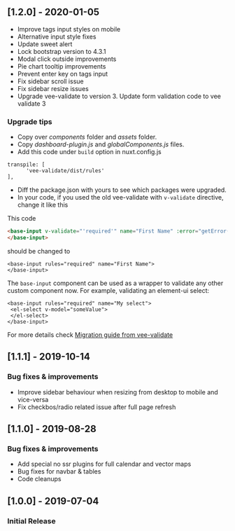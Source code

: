## [1.2.0] - 2020-01-05
- Improve tags input styles on mobile
- Alternative input style fixes
- Update sweet alert
- Lock bootstrap version to 4.3.1
- Modal click outside improvements
- Pie chart tooltip improvements
- Prevent enter key on tags input
- Fix sidebar scroll issue
- Fix sidebar resize issues
- Upgrade vee-validate to version 3. Update form validation code to vee validate 3

### Upgrade tips
- Copy over *components* folder and *assets* folder.
- Copy *dashboard-plugin.js* and *globalComponents.js* files.
- Add this code under `build` option in nuxt.config.js
```
transpile: [
      'vee-validate/dist/rules'
],
```
- Diff the package.json with yours to see which packages were upgraded.
- In your code, if you used the old vee-validate with `v-validate` directive, change it like this

This code
```html
<base-input v-validate="'required'" name="First Name" :error="getError('First Name')">
</base-input>
```

should be changed to
```{1}html
<base-input rules="required" name="First Name">
</base-input>
```
The `base-input` component can be used as a wrapper to validate any other custom component now.
For example, validating an element-ui select:

```{1}html
<base-input rules="required" name="My select">
 <el-select v-model="someValue">
 </el-select>
</base-input>
```

For more details check [Migration guide from vee-validate](https://logaretm.github.io/vee-validate/migration.html#migrating-from-2-x-to-3-0)

## [1.1.1] - 2019-10-14
### Bug fixes & improvements
- Improve sidebar behaviour when resizing from desktop to mobile and vice-versa
- Fix checkbos/radio related issue after full page refresh

## [1.1.0] - 2019-08-28
### Bug fixes & improvements

- Add special no ssr plugins for full calendar and vector maps
- Bug fixes for navbar & tables
- Code cleanups

## [1.0.0] - 2019-07-04
### Initial Release
